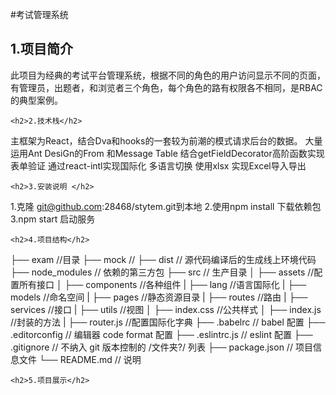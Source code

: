 
#考试管理系统
<h2>1.项目简介</h2>

此项目为经典的考试平台管理系统，根据不同的角色的用户访问显示不同的页面，有管理员，出题者，和浏览者三个角色，每个角色的路有权限各不相同，是RBAC的典型案例。

````
<h2>2.技术栈</h2>

````
主框架为React，结合Dva和hooks的一套较为前潮的模式请求后台的数据。
大量运用Ant DesiGn的From 和Message  Table 
结合getFieldDecorator高阶函数实现表单验证
通过react-intl实现国际化 多语言切换
使用xlsx 实现Excel导入导出

````
<h2>3.安装说明 </h2>

````
1.克隆 git@github.com:28468/stytem.git到本地 
2.使用npm install 下载依赖包
3.npm start 启动服务
````
<h2>4.项目结构</h2>

````
├── exam //目录
├── mock // 
├── dist // 源代码编译后的生成线上环境代码
├── node_modules // 依赖的第三方包
├── src // 生产目录
│ ├── assets //配置所有接口
│ ├── components //各种组件
| ├── lang //语言国际化
| ├── models //命名空间
| ├── pages //静态资源目录
| ├── routes //路由
| ├── services //接口
| ├── utils //视图
│ ├── index.css //公共样式
│ ├── index.js //封装的方法
| ├── router.js //配置国际化字典
├── .babelrc // babel 配置
├── .editorconfig // 编辑器 code format 配置
├── .eslintrc.js // eslint 配置
├── .gitignore // 不纳入 git 版本控制的 /文件夹?/ 列表
├── package.json // 项目信息文件
└── README.md // 说明

````
<h2>5.项目展示</h2>

````


````

